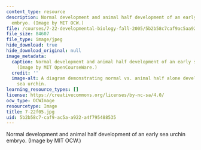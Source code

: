 ```yaml
---
content_type: resource
description: Normal development and animal half development of an early sea urchin
  embryo. (Image by MIT OCW.)
file: /courses/7-22-developmental-biology-fall-2005/5b2b58c7caf9ac5aa922a4f795488535_7-22f05.jpg
file_size: 84607
file_type: image/jpeg
hide_download: true
hide_download_original: null
image_metadata:
  caption: Normal development and animal half development of an early sea urchin embryo.
    (Image by MIT OpenCourseWare.)
  credit: ''
  image-alt: A diagram demonstrating normal vs. animal half alone development of a
    sea urchin.
learning_resource_types: []
license: https://creativecommons.org/licenses/by-nc-sa/4.0/
ocw_type: OCWImage
resourcetype: Image
title: 7-22f05.jpg
uid: 5b2b58c7-caf9-ac5a-a922-a4f795488535
---
```

Normal development and animal half development of an early sea urchin embryo. (Image by MIT OCW.)